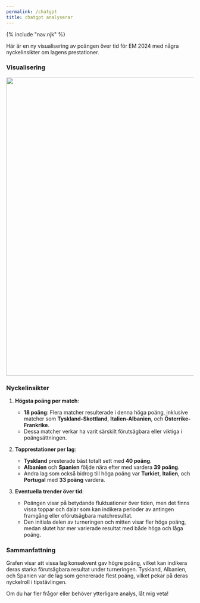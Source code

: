 ```yaml
---
permalink: /chatgpt
title: chatgpt analyserar
---
```

<!DOCTYPE html>
<html lang="en">
  <head>
    <meta charset="UTF-8" />
    <meta name="viewport" content="width=device-width, initial-scale=1.0" />
    <link rel="icon" type="image/svg+xml" href="/assets/favicon/jp-favicon.svg">
    <link rel="stylesheet" href="/assets/css/nav.css" />
    <title>Tips</title>
  </head>
  <body>
    {% include "nav.njk" %}

   Här är en ny visualisering av poängen över tid för EM 2024 med några nyckelinsikter om lagens prestationer.

### Visualisering

<img src="/assets/media/euro24/emtrend.jpg" width=800px>

### Nyckelinsikter

1. **Högsta poäng per match**:
   - **18 poäng**: Flera matcher resulterade i denna höga poäng, inklusive matcher som **Tyskland-Skottland**, **Italien-Albanien**, och **Österrike-Frankrike**.
   - Dessa matcher verkar ha varit särskilt förutsägbara eller viktiga i poängsättningen.

2. **Topprestationer per lag**:
   - **Tyskland** presterade bäst totalt sett med **40 poäng**.
   - **Albanien** och **Spanien** följde nära efter med vardera **39 poäng**.
   - Andra lag som också bidrog till höga poäng var **Turkiet**, **Italien**, och **Portugal** med **33 poäng** vardera.

3. **Eventuella trender över tid**:
   - Poängen visar på betydande fluktuationer över tiden, men det finns vissa toppar och dalar som kan indikera perioder av antingen framgång eller oförutsägbara matchresultat.
   - Den initiala delen av turneringen och mitten visar fler höga poäng, medan slutet har mer varierade resultat med både höga och låga poäng.

### Sammanfattning

Grafen visar att vissa lag konsekvent gav högre poäng, vilket kan indikera deras starka förutsägbara resultat under turneringen. Tyskland, Albanien, och Spanien var de lag som genererade flest poäng, vilket pekar på deras nyckelroll i tipstävlingen.

Om du har fler frågor eller behöver ytterligare analys, låt mig veta!
  </body>
</html>
